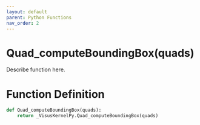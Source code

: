 ```yaml
---
layout: default
parent: Python Functions
nav_order: 2
---
```


# Quad_computeBoundingBox(quads)

Describe function here.

# Function Definition

```python
def Quad_computeBoundingBox(quads):
    return _VisusKernelPy.Quad_computeBoundingBox(quads)
```
